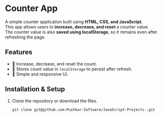 # Counter App

A simple counter application built using **HTML, CSS, and JavaScript**.  
This app allows users to **increase, decrease, and reset** a counter value.  
The counter value is also **saved using localStorage**, so it remains even after refreshing the page.

## Features
- 🔢 Increase, decrease, and reset the count.
- 💾 Stores count value in `localStorage` to persist after refresh.
- 🎨 Simple and responsive UI.

## Installation & Setup
1. Clone the repository or download the files.
   ```sh
   git clone git@github.com:Pushkar-Software/JavaScript-Projects-.git
